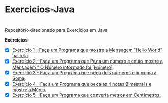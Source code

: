 # Exercicios-Java <h1>
 Repositório direcionado para Exercícios em Java

 **Exercícios**<br>
  - [x] [Exercício 1 - Faça um Programa que mostre a Mensagem "Hello World" na Tela](https://github.com/Giovani-Gomes/Exercicios-Java/tree/main/Exerc%C3%ADcio%201). <br>
 - [x] [Exercício 2 - Faça um Programa que Peça um número e então mostre a Mensagem " O Número informado foi [Número]](https://github.com/Giovani-Gomes/Exercicios-Java/tree/main/Exerc%C3%ADcio%202). <br>
 - [x] [Exercício 3 - Faça um Programa que peça dois números e imprima a Soma](https://github.com/Giovani-Gomes/Exercicios-Java/tree/main/Exerc%C3%ADcio%203).<br>
 - [x] [Exercício 4 - Faça um Programa que peça as 4 notas Bimestrais e mostre a Média.](https://github.com/Giovani-Gomes/Exercicios-Java/tree/main/Exerc%C3%ADcio%204)<br>
 - [x] [Exercício 5 - Faça um Programa que converta metros em Centímetros.](https://github.com/Giovani-Gomes/Exercicios-Java) <br>  